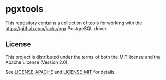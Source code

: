 # pgxtools

This repository contains a collection of tools for working with the
https://github.com/jackc/pgx PostgreSQL driver.

## License

This project is distributed under the terms of both the MIT license and the
Apache License (Version 2.0).

See [LICENSE-APACHE](LICENSE-APACHE) and [LICENSE-MIT](LICENSE-MIT) for details.
